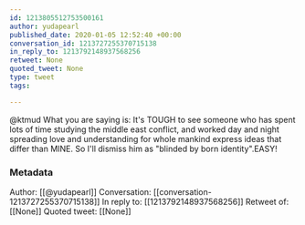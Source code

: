 ```yaml
---
id: 1213805512753500161
author: yudapearl
published_date: 2020-01-05 12:52:40 +00:00
conversation_id: 1213727255370715138
in_reply_to: 1213792148937568256
retweet: None
quoted_tweet: None
type: tweet
tags:

---
```


@ktmud What you are saying is: It's TOUGH to see someone who has spent lots of time studying the middle east conflict, and worked day and night spreading love and understanding for whole mankind express ideas that differ than MINE. So I'll dismiss him as "blinded by born identity".EASY!

### Metadata

Author: [[@yudapearl]]
Conversation: [[conversation-1213727255370715138]]
In reply to: [[1213792148937568256]]
Retweet of: [[None]]
Quoted tweet: [[None]]
